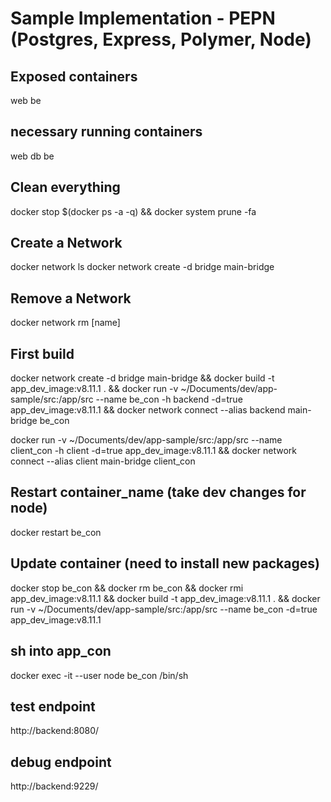 # Sample Implementation - PEPN (Postgres, Express, Polymer, Node)

## Exposed containers
web
be

## necessary running containers
web
db
be


## Clean everything
docker stop $(docker ps -a -q) && docker system prune -fa

## Create a Network
docker network ls
docker network create -d bridge main-bridge

## Remove a Network
docker network rm [name]

## First build
docker network create -d bridge main-bridge && docker build -t app_dev_image:v8.11.1 . && docker run -v ~/Documents/dev/app-sample/src:/app/src --name be_con -h backend -d=true app_dev_image:v8.11.1 && docker network connect --alias backend main-bridge be_con

docker run -v ~/Documents/dev/app-sample/src:/app/src --name client_con -h client -d=true app_dev_image:v8.11.1 && docker network connect --alias client main-bridge client_con

## Restart container_name (take dev changes for node)
docker restart be_con

## Update container (need to install new packages)
docker stop be_con && docker rm be_con && docker rmi app_dev_image:v8.11.1 && docker build -t app_dev_image:v8.11.1 . && docker run -v ~/Documents/dev/app-sample/src:/app/src --name be_con -d=true app_dev_image:v8.11.1


## sh into app_con
docker exec -it --user node be_con /bin/sh

## test endpoint

http://backend:8080/

## debug endpoint

http://backend:9229/
